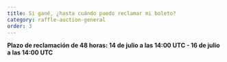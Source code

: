 ```yaml
---
title: Si gané, ¿hasta cuándo puedo reclamar mi boleto?
category: raffle-auction-general
order: 3
---
```

**Plazo de reclamación de 48 horas: 14 de julio a las 14:00 UTC - 16 de julio a las 14:00 UTC**
